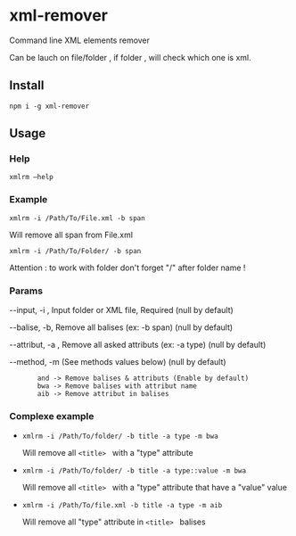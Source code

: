 xml-remover
==========
Command line XML elements remover

Can be lauch on file/folder , if folder , will check which one is xml.

## Install 


`npm i -g xml-remover`


## Usage


### Help 
`xmlrm —help`


### Example

`xmlrm -i /Path/To/File.xml -b span`

Will remove all span from File.xml

`xmlrm -i /Path/To/Folder/ -b span`

Attention : to work with folder don't forget "/" after folder name !


### Params


--input, -i ,	 Input folder or XML file, Required (null by default)

--balise, -b,	Remove all balises (ex: -b span) (null by default)

--attribut, -a ,	Remove all asked attributs (ex: -a type) (null by default)

--method, -m	(See methods values below) (null by default)

           and -> Remove balises & attributs (Enable by default)
           bwa -> Remove balises with attribut name
           aib -> Remove attribut in balises 
           
           
           
### Complexe example

- `xmlrm -i /Path/To/folder/ -b title -a type -m bwa`

    Will remove all `<title> ` with a "type" attribute
    
    
- `xmlrm -i /Path/To/folder/ -b title -a type::value -m bwa`

    Will remove all `<title> ` with a "type" attribute that have a "value" value
    
    
- `xmlrm -i /Path/To/file.xml -b title -a type -m aib`

    Will remove all "type"  attribute in  `<title> ` balises






